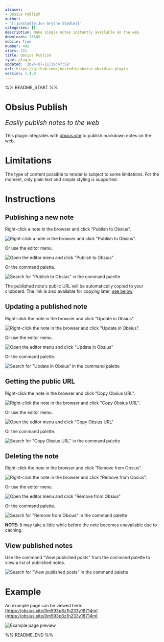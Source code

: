 ```yaml
---
aliases:
- Obsius Publish
author:
- '[[jonstodle|Jon Grythe Stødle]]'
categories: []
description: Make single notes instantly available on the web.
downloads: 13349
mobile: true
number: 492
stars: 151
title: Obsius Publish
type: plugin
updated: '2024-07-11T19:47:59'
url: https://github.com/jonstodle/obsius-obsidian-plugin
version: 1.4.0
---
```


%% README_START %%

# Obsius Publish

<p style="font-size:1.5em"><em>Easily publish notes to the web</em></p>

This plugin integrates with [obsius.site](https://obsius.site) to publish markdown notes on the web.

# Limitations

The type of content possible to render is subject to some limitations. For the moment, only plain text and simple styling is supported.

# Instructions

## Publishing a new note

Right-click a note in the browser and click "Publish to Obsius".

![Right-click a note in the browser and click "Publish to Obsius".](https://raw.githubusercontent.com/jonstodle/obsius-obsidian-plugin/HEAD/media/file-publish.jpg)

Or use the editor menu.

![Open the editor menu and click "Publish to Obsius"](https://raw.githubusercontent.com/jonstodle/obsius-obsidian-plugin/HEAD/media/file-menu-publish.jpg)

Or the command palette.

![Search for "Publish to Obsius" in the command palette](https://raw.githubusercontent.com/jonstodle/obsius-obsidian-plugin/HEAD/media/command-publish.jpg)

The published note's public URL will be automatically copied to your clipboard. The link is also available for copying later, [see below](#getting-the-public-url)

## Updating a published note

Right-click the note in the browser and click "Update in Obsius".

![Right-click the note in the browser and click "Update in Obsius".](https://raw.githubusercontent.com/jonstodle/obsius-obsidian-plugin/HEAD/media/file-update.jpg)

Or use the editor menu.

![Open the editor menu and click "Update in Obsius"](https://raw.githubusercontent.com/jonstodle/obsius-obsidian-plugin/HEAD/media/file-menu-update.jpg)

Or the command palette.

![Search for "Update in Obsius" in the command palette](https://raw.githubusercontent.com/jonstodle/obsius-obsidian-plugin/HEAD/media/command-update.jpg)

## Getting the public URL

Right-click the note in the browser and click "Copy Obsius URL".

![Right-click the note in the browser and click "Copy Obsius URL".](https://raw.githubusercontent.com/jonstodle/obsius-obsidian-plugin/HEAD/media/file-copy-url.jpg)

Or use the editor menu.

![Open the editor menu and click "Copy Obsius URL"](https://raw.githubusercontent.com/jonstodle/obsius-obsidian-plugin/HEAD/media/file-menu-copy-url.jpg)

Or the command palette.

![Search for "Copy Obsius URL" in the command palette](https://raw.githubusercontent.com/jonstodle/obsius-obsidian-plugin/HEAD/media/command-copy-url.jpg)

## Deleting the note

Right-click the note in the browser and click "Remove from Obsius".

![Right-click the note in the browser and click "Remove from Obsius".](https://raw.githubusercontent.com/jonstodle/obsius-obsidian-plugin/HEAD/media/file-remove.jpg)

Or use the editor menu.

![Open the editor menu and click "Remove from Obsius"](https://raw.githubusercontent.com/jonstodle/obsius-obsidian-plugin/HEAD/media/file-menu-remove.jpg)

Or the command palette.

![Search for "Remove from Obsius" in the command palette](https://raw.githubusercontent.com/jonstodle/obsius-obsidian-plugin/HEAD/media/command-remove.jpg)

**NOTE:** It may take a little while before the note becomes unavailable due to caching.

## View published notes

Use the command "View published posts" from the command palette to view a list of published notes.

![Search for "View published posts" in the command palette](https://raw.githubusercontent.com/jonstodle/obsius-obsidian-plugin/HEAD/media/command-list-posts.jpg)

# Example

An example page can be viewed here: [https://obsius.site/0m593p6z1h233y18714m](https://obsius.site/0m593p6z1h233y18714m)

![Example page preview](https://raw.githubusercontent.com/jonstodle/obsius-obsidian-plugin/HEAD/media/example-page.png)


%% README_END %%
